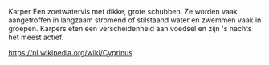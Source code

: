 Karper
Een zoetwatervis met dikke, grote schubben. Ze worden vaak aangetroffen in langzaam stromend of stilstaand water en zwemmen vaak in groepen. Karpers eten een verscheidenheid aan voedsel en zijn 's nachts het meest actief.

https://nl.wikipedia.org/wiki/Cyprinus

